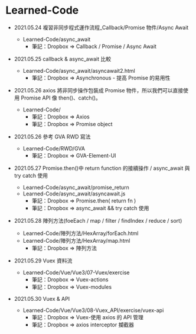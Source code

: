 # Learned-Code

- 2021.05.24 複習非同步程式運作流程\_Callback/Promise 物件/Async Await
  - Learned-Code/async_await
    - 筆記：Dropbox => Callback / Promise / Async Await
- 2021.05.25 callback & async_await 比較
  - Learned-Code/async_await/asyncawait2.html
    - 筆記：Dropbox => Asynchronous - 提高 Promise 的易用性
- 2021.05.26 axios 將非同步操作包裝成 Promise 物件，所以我們可以直接使用 Promise API 像 then()、catch()。
  - Learned-Code/
    - 筆記：Dropbox => Axios
    - 筆記：Dropbox => Promise object
- 2021.05.26 參考 GVA RWD 寫法
  - Learned-Code/RWD/GVA
    - 筆記：Dropbox => GVA-Element-UI
- 2021.05.27 Promise.then()中 return function 的接續操作 / async_await 與 try catch 使用

  - Learned-Code/async_await/promise_return
  - Learned-Code/async_await/asyncawait.js
    - 筆記：Dropbox => Promise.then( return fn )
    - 筆記：Dropbox => async_await && try catch 使用

- 2021.05.28 陣列方法(foeEach / map / filter / findIndex / reduce / sort)

  - Learned-Code/陣列方法/HexArray/forEach.html
  - Learned-Code/陣列方法/HexArray/map.html
    - 筆記：Dropbox => 陣列方法

- 2021.05.29 Vuex 資料流

  - Learned-Code/Vue/Vue3/07-Vuex/exercise
    - 筆記：Dropbox => Vuex-actions
    - 筆記：Dropbox => Vuex-modules

- 2021.05.30 Vuex & API
  - Learned-Code/Vue/Vue3/08-Vuex_API/exercise/vuex-api
    - 筆記：Dropbox => Vuex-使用 axios 的 API 管理
    - 筆記：Dropbox => axios interceptor 攔截器
